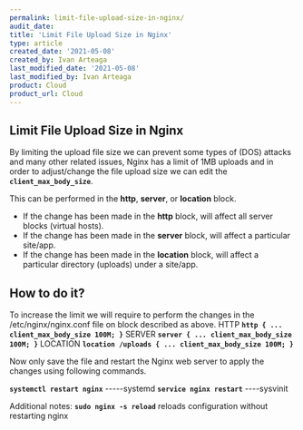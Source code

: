 ```yaml
---
permalink: limit-file-upload-size-in-nginx/
audit_date:
title: 'Limit File Upload Size in Nginx'
type: article
created_date: '2021-05-08'
created_by: Ivan Arteaga
last_modified_date: '2021-05-08'
last_modified_by: Ivan Arteaga
product: Cloud
product_url: Cloud
---
```


## Limit File Upload Size in Nginx

By limiting the upload file size we can prevent some types of (DOS) attacks and many other related issues, Nginx has a limit of 1MB uploads and in order to adjust/change the file upload size we can edit the **`client_max_body_size`**.

This can be performed in the **http**, **server**, or **location** block.

- If the change has been made in the **http** block, will affect all server blocks (virtual hosts).
- If the change has been made in the **server** block, will affect a particular site/app.
- If the change has been made in the **location** block, will affect a particular directory (uploads) under a site/app.

## How to do it?
To increase the limit we will require to perform the changes in the /etc/nginx/nginx.conf file on block described as above.
HTTP
**`
http {
    ...
    client_max_body_size 100M;
}
`**
SERVER
**`
server {
    ...
    client_max_body_size 100M;
}
`**
LOCATION
**`
location /uploads {
    ...
    client_max_body_size 100M;
} 
`**

Now only save the file and restart the Nginx web server to apply the changes using following commands.

**`systemctl restart nginx`**   -----systemd
**`service nginx restart`**    ----sysvinit


Additional notes:
**`sudo nginx -s reload`** reloads configuration without restarting nginx
